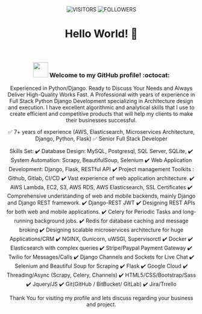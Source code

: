 <div align="center">

<img alt="VISITORS" src="https://komarev.com/ghpvc/?username=ndleah&style=flat&labelColor=red&logo=github&label=PROFILE+VIEWS&color=971901"/>
<img alt="FOLLOWERS" src="https://img.shields.io/github/followers/ndleah?color=971901&logo=githubb&label=FOLLOWERS"/>

<h1> Hello World! 👋 </h1>

<br />


### <img src="https://media.giphy.com/media/WUlplcMpOCEmTGBtBW/giphy.gif" width="40"> Welcome to my GitHub profile! :octocat:


Experienced in Python/Django. Ready to Discuss Your Needs and Always Deliver High-Quality Works Fast.
A Professional with years of experience in Full Stack Python Django Development specializing in Architecture design and execution.
I have excellent algorithmic and analytical skills that I use to create efficient and competitive products that will help my clients to make their businesses successful.

✅ 7+ years of experience (AWS, Elasticsearch, Microservices Architecture, Django, Python, Flask)
✅ Senior Full Stack Developer

Skills Set:
✔️ Database Design: MySQL, Postgresql, SQL Server, SQLite,
✔️ System Automation: Scrapy, BeautifulSoup, Selenium
✔️ Web Application Development: Django, Flask, RESTful API
✔️ Project management Toolkits : Github, Gitlab, CI/CD
✔️ Vast experience of web application architecture.
✔️ AWS Lambda, EC2, S3, AWS RDS, AWS Elasticsearch, SSL Certificates
✔️ Comprehensive understanding of web and mobile backends, mainly Django and Django REST framework.
✔️ Django-REST JWT
✔️ Designing REST APIs for both web and mobile applications.
✔️ Celery for Periodic Tasks and long-running background jobs.
✔️ Redis for database caching and message broking
✔️ Designing scalable microservices architecture for huge Applications/CRM
✔️ NGINX, Gunicorn, uWSGI, Supervisorctl
✔️ Docker
✔️ Elasticsearch with complex queries
✔️ Stripe/Paypal Payment Gateway
✔️ Twilio for Messages/Calls
✔️ Django Channels and Sockets for Live Chat
✔️ Selenium and Beautiful Soup for Scraping
✔️ Flask
✔️ Google Cloud
✔️ Threading/Async (Scrapy, Celery, Channels)
✔️ HTML5/CSS/Bootstrap/Sass
✔️ Jquery/JS
✔️ Git(GitHub / BitBucket/ GitLab)
✔️ Jira/Trrello

Thank You for visiting my profile and lets discuss regarding your business and project.
